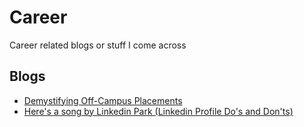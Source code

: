 # Career
Career related blogs or stuff I come across

## Blogs
* [Demystifying Off-Campus Placements](https://medium.com/@ayushpriya10/demystifying-off-campus-placements-9950d44735ee)
* [Here's a song by Linkedin Park (Linkedin Profile Do's and Don'ts)](https://michispotlight.substack.com/p/heres-a-song-by-linkedin-park)
